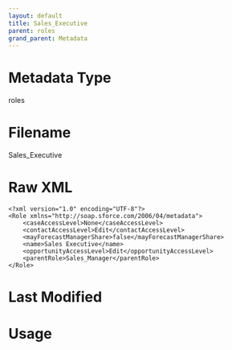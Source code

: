 ```yaml
---
layout: default
title: Sales_Executive
parent: roles
grand_parent: Metadata
---
```

# Metadata Type
roles


# Filename 
Sales_Executive


# Raw XML
```
<?xml version="1.0" encoding="UTF-8"?>
<Role xmlns="http://soap.sforce.com/2006/04/metadata">
    <caseAccessLevel>None</caseAccessLevel>
    <contactAccessLevel>Edit</contactAccessLevel>
    <mayForecastManagerShare>false</mayForecastManagerShare>
    <name>Sales Executive</name>
    <opportunityAccessLevel>Edit</opportunityAccessLevel>
    <parentRole>Sales_Manager</parentRole>
</Role>
```


# Last Modified


# Usage
